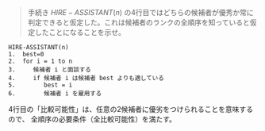 <!--
<script type="text/javascript" async
  src="https://cdnjs.cloudflare.com/ajax/libs/mathjax/2.7.7/MathJax.js?config=TeX-MML-AM_CHTML">
</script>
-->
> 手続き $HIRE-ASSISTANT(n)$ の4行目ではどちらの候補者が優秀か常に判定できると仮定した。これは候補者のランクの全順序を知っていると仮定したことになることを示せ。

```
HIRE-ASSISTANT(n)
1.  best=0
2.  for i = 1 to n
3.     候補者 i と面談する
4.     if 候補者 i は候補者 best よりも適している
5.        best = i
6.        候補者 i を雇用する
```

4行目の「比較可能性」は、任意の2候補者に優劣をつけられることを意味するので、
全順序の必要条件（全比較可能性）を満たす。